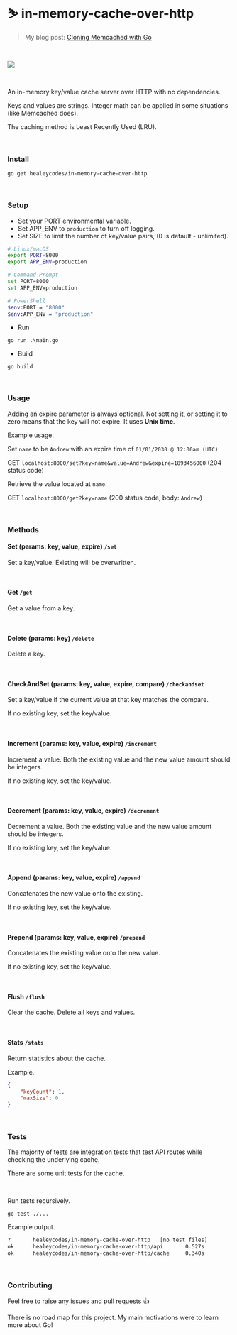 # ⛷️ in-memory-cache-over-http

> My blog post: [Cloning Memcached with Go](https://healeycodes.com/go/tutorial/beginners/showdev/2019/10/21/cloning-memcached-with-go.html)

<br>

[![](https://github.com/healeycodes/in-memory-cache-over-http/workflows/Go/badge.svg)](https://github.com/healeycodes/in-memory-cache-over-http/actions?query=workflow%3AGo)

<br>

An in-memory key/value cache server over HTTP with no dependencies.

Keys and values are strings. Integer math can be applied in some situations (like Memcached does).

The caching method is Least Recently Used (LRU).

<br>

### Install

`go get healeycodes/in-memory-cache-over-http`

<br>

### Setup

- Set your PORT environmental variable.
- Set APP_ENV to `production` to turn off logging.
- Set SIZE to limit the number of key/value pairs, (0 is default - unlimited).

```bash
# Linux/macOS
export PORT=8000
export APP_ENV=production

# Command Prompt
set PORT=8000
set APP_ENV=production

# PowerShell
$env:PORT = "8000"
$env:APP_ENV = "production"
```

- Run

`go run .\main.go`

- Build

`go build`

<br>

### Usage

Adding an expire parameter is always optional. Not setting it, or setting it to zero means that the key will not expire. It uses **Unix time**.

Example usage.

Set `name` to be `Andrew` with an expire time of `01/01/2030 @ 12:00am (UTC)`

GET `localhost:8000/set?key=name&value=Andrew&expire=1893456000` (204 status code)

Retrieve the value located at `name`.

GET `localhost:8000/get?key=name` (200 status code, body: `Andrew`)

<br>

### Methods

#### Set (params: key, value, expire) `/set`

Set a key/value. Existing will be overwritten.

<br>

#### Get `/get`

Get a value from a key.

<br>

#### Delete (params: key) `/delete`

Delete a key.

<br>

#### CheckAndSet (params: key, value, expire, compare) `/checkandset`

Set a key/value if the current value at that key matches the compare.

If no existing key, set the key/value.

<br>

#### Increment (params: key, value, expire) `/increment`

Increment a value. Both the existing value and the new value amount should be integers.

If no existing key, set the key/value.

<br>

#### Decrement (params: key, value, expire) `/decrement`

Decrement a value. Both the existing value and the new value amount should be integers.

If no existing key, set the key/value.

<br>

#### Append (params: key, value, expire) `/append`

Concatenates the new value onto the existing.

If no existing key, set the key/value.

<br>

#### Prepend (params: key, value, expire) `/prepend`

Concatenates the existing value onto the new value.

If no existing key, set the key/value.

<br>

#### Flush `/flush`

Clear the cache. Delete all keys and values.

<br>

#### Stats `/stats`

Return statistics about the cache.

Example.

```json
{
    "keyCount": 1,
    "maxSize": 0
}
```

<br>

### Tests

The majority of tests are integration tests that test API routes while checking the underlying cache.

There are some unit tests for the cache.

<br>

Run tests recursively.

`go test ./...`

Example output.

```bash
?       healeycodes/in-memory-cache-over-http   [no test files]
ok      healeycodes/in-memory-cache-over-http/api       0.527s
ok      healeycodes/in-memory-cache-over-http/cache     0.340s
```

<br>


### Contributing

Feel free to raise any issues and pull requests 👍

There is no road map for this project. My main motivations were to learn more about Go!

